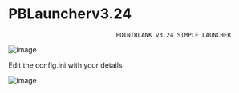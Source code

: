 # PBLauncherv3.24
                                  POINTBLANK v3.24 SIMPLE LAUNCHER
![image](https://github.com/Nuubkid/PBLauncherv3.24/assets/89754104/12071bbc-c6e6-4f45-a1db-3171af8b70c2)

Edit the config.ini with your details

![image](https://github.com/Nuubkid/PBLauncherv3.24/assets/89754104/ec06c771-3b90-4e83-9a89-fbfced2f2548)



